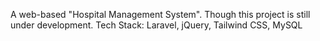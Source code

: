 A web-based "Hospital Management System". Though this project is still under development.
Tech Stack: Laravel, jQuery, Tailwind CSS, MySQL
